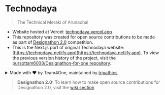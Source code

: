 # Technodaya

> The Technical Meraki of Arunachal

* Website hosted at Vercel: [technodaya.vercel.app](https://technodaya.vercel.app)
* This repository was created for open source contributions to be made as part of [Designathon 2.0](https://github.com/Pursottam6003/technodaya/wiki) competition.
* This is the Next.js port of original Technodaya website: [https://technodaya.netlify.app](https://technodaya.netlify.app). To view the previous version history of the project, visit the [pursottam6003/Designathon-for-one repository](https://github.com/pursottam6003/Designathon-for-one).

<details>
  <summary>Made with ❤️ by Team4One, maintained by <a href="https://github.com/tripathics">tripathics</a></summary>
  <ul>
    <li><a href="https://github.com/tripathics">tripathics</a></li>
    <li><a href="https://github.com/pursottam6003">pursottam6003</a></li>
    <li><a href="https://github.com/daknya">daknya</a></li>
  </ul>
</details>

> **Designathon 2.0:** To learn how to make open source contributions for Designathon 2.0, visit the [wiki section](https://github.com/Pursottam6003/technodaya/wiki).
